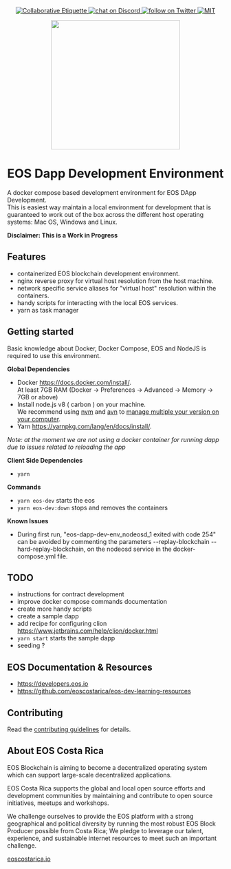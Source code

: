 <p align="center">
	</a>
	<a href="https://git.io/col">
		<img src="https://img.shields.io/badge/%E2%9C%93-collaborative_etiquette-brightgreen.svg" alt="Collaborative Etiquette">
	</a>
	<a href="https://discord.gg/bBpQHym">
		<img src="https://img.shields.io/discord/447118387118735380.svg?logo=discord" alt="chat on Discord">
	</a>
	<a href="https://twitter.com/intent/follow?screen_name=eoscostarica">
		<img src="https://img.shields.io/twitter/follow/eoscostarica.svg?style=social&logo=twitter" alt="follow on Twitter">
	</a>
	<a href="#">
		<img src="https://img.shields.io/dub/l/vibe-d.svg" alt="MIT">
	</a>
</p>

<p align="center">
	<a href="https://eoscostarica.io">
		<img src="https://cdn.rawgit.com/eoscostarica/assets/574d20a6/logos/eoscolors-transparent.png" width="300">
	</a>
</p>

# EOS Dapp Development Environment

A docker compose based development environment for EOS DApp Development.   
This is easiest way maintain a local environment for development that is guaranteed to work out of the box across the different host operating systems: Mac OS, Windows and Linux.  

**Disclaimer: This is a Work in Progress**

## Features

- containerized EOS blockchain development environment.
- nginx reverse proxy for virtual host resolution from the host machine.
- network specific service aliases for "virtual host" resolution within the containers.
- handy scripts for interacting with the local EOS services.
- yarn as task manager

## Getting started

Basic knowledge about Docker, Docker Compose, EOS and NodeJS is required to use this environment.

**Global Dependencies**

- Docker https://docs.docker.com/install/.   
At least 7GB RAM (Docker -> Preferences -> Advanced -> Memory -> 7GB or above)
- Install node.js v8 ( carbon ) on your machine.  
We recommend using [nvm](https://github.com/creationix/nvm) and [avn](https://github.com/wbyoung/avn) to [manage multiple your version on your computer](https://gaboesquivel.com/blog/2015/automatic-node.js-version-switching/).
- Yarn https://yarnpkg.com/lang/en/docs/install/.

*Note: at the moment we are not using a docker container for running dapp due to issues related to reloading the app*

**Client Side Dependencies**

- `yarn`

**Commands**

- `yarn eos-dev` starts the eos
- `yarn eos-dev:down` stops and removes the containers

**Known Issues**

- During first run, "eos-dapp-dev-env_nodeosd_1 exited with code 254" can be avoided by commenting the parameters --replay-blockchain --hard-replay-blockchain, on the nodeosd service in the docker-compose.yml file.

## TODO

- instructions for contract development
- improve docker compose commands documentation
- create more handy scripts
- create a sample dapp
- add recipe for configuring clion https://www.jetbrains.com/help/clion/docker.html
- `yarn start` starts the sample dapp
- seeding ?

## EOS Documentation & Resources

- https://developers.eos.io
- https://github.com/eoscostarica/eos-dev-learning-resources

## Contributing

Read the [contributing guidelines](CONTRIBUTING.md) for details.

## About EOS Costa Rica

EOS Blockchain is aiming to become a decentralized operating system which can support large-scale decentralized applications.

EOS Costa Rica supports the global and local open source efforts and development communities by maintaining and contribute to open source initiatives, meetups and workshops.

We challenge ourselves to provide the EOS platform with a strong geographical and political diversity by running the most robust EOS Block Producer possible from Costa Rica; We pledge to leverage our talent, experience, and sustainable internet resources to meet such an important challenge.

[eoscostarica.io](https://eoscostarica.io)

